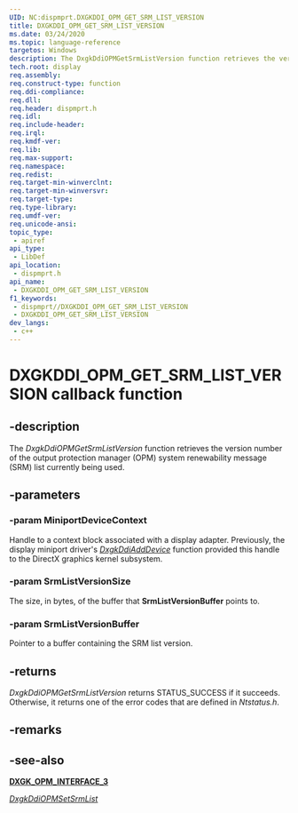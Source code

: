 ```yaml
---
UID: NC:dispmprt.DXGKDDI_OPM_GET_SRM_LIST_VERSION
title: DXGKDDI_OPM_GET_SRM_LIST_VERSION
ms.date: 03/24/2020
ms.topic: language-reference
targetos: Windows
description: The DxgkDdiOPMGetSrmListVersion function retrieves the version number of the output protection manager (OPM) system renewability message (SRM) list currently being used.
tech.root: display
req.assembly: 
req.construct-type: function
req.ddi-compliance: 
req.dll: 
req.header: dispmprt.h
req.idl: 
req.include-header: 
req.irql: 
req.kmdf-ver: 
req.lib: 
req.max-support: 
req.namespace: 
req.redist: 
req.target-min-winverclnt: 
req.target-min-winversvr: 
req.target-type: 
req.type-library: 
req.umdf-ver: 
req.unicode-ansi: 
topic_type:
 - apiref
api_type:
 - LibDef
api_location:
 - dispmprt.h
api_name:
 - DXGKDDI_OPM_GET_SRM_LIST_VERSION
f1_keywords:
 - dispmprt//DXGKDDI_OPM_GET_SRM_LIST_VERSION
 - DXGKDDI_OPM_GET_SRM_LIST_VERSION
dev_langs:
 - c++
---
```


# DXGKDDI_OPM_GET_SRM_LIST_VERSION callback function

## -description

The *DxgkDdiOPMGetSrmListVersion* function retrieves the version number of the output protection manager (OPM) system renewability message (SRM) list currently being used.

## -parameters

### -param MiniportDeviceContext

Handle to a context block associated with a display adapter. Previously, the display miniport driver's [*DxgkDdiAddDevice*](..\dispmprt\nc-dispmprt-dxgkddi_add_device.md) function provided this handle to the DirectX graphics kernel subsystem.

### -param SrmListVersionSize

The size, in bytes, of the buffer that **SrmListVersionBuffer** points to.

### -param SrmListVersionBuffer

Pointer to a buffer containing the SRM list version.

## -returns

*DxgkDdiOPMGetSrmListVersion* returns STATUS_SUCCESS if it succeeds. Otherwise, it returns one of the error codes that are defined in *Ntstatus.h*.

## -remarks

## -see-also

[**DXGK_OPM_INTERFACE_3**](ns-dispmprt-_dxgk_opm_interface_3.md)

[*DxgkDdiOPMSetSrmList*](nc-dispmprt-dxgkddi_opm_set_srm_list.md)
